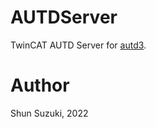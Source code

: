 # AUTDServer

TwinCAT AUTD Server for [autd3](https://github.com/shinolab/autd3).

# Author

Shun Suzuki, 2022
